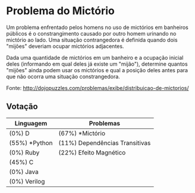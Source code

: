 # Problema do Mictório

Um problema enfrentado pelos homens no uso de mictórios em banheiros públicos é o constrangimento causado por outro homem urinando no mictório ao lado. Uma situação contrangedora é definida quando dois "mijões" deveriam ocupar mictórios adjacentes.

Dada uma quantidade de mictórios em um banheiro e a ocupação inicial deles (informando em qual deles já existe um "mijão"), determine quantos "mijões" ainda podem usar os mictórios e qual a posição deles antes para que não ocorra uma situação constrangedora.

Fonte: <http://dojopuzzles.com/problemas/exibe/distribuicao-de-mictorios/>

## Votação

Linguagem     | Problemas
------------- | ----------------------------
(0%) D        | (67%) *Mictório
(55%) *Python | (11%) Dependências Transitivas
(0%) Ruby     | (22%) Efeito Magnético
(45%) C       |
(0%) Java     |
(0%) Verilog  |
